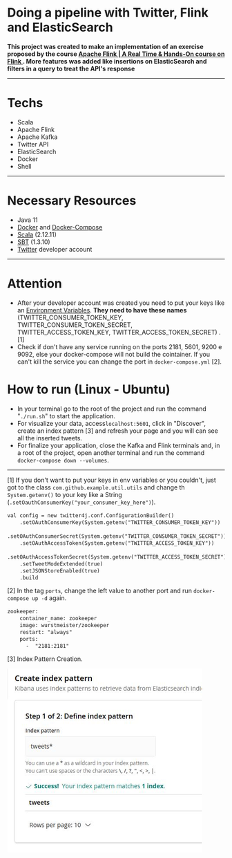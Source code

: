 
# Doing a pipeline with Twitter, Flink and ElasticSearch
**This project was created to make an implementation of an exercise proposed by the course [ Apache Flink | A Real Time & Hands-On course on Flink ](https://www.udemy.com/course/apache-flink-a-real-time-hands-on-course-on-flink/). More features was added like insertions on ElasticSearch and filters in a query to treat the API's response**

---

# Techs
* Scala
* Apache Flink
* Apache Kafka
* Twitter API
* ElasticSearch
* Docker
* Shell

---
# Necessary Resources
* Java 11 
* [Docker](https://www.docker.com/) and [Docker-Compose](https://docs.docker.com/compose/install/)
* [Scala](https://www.scala-lang.org/download/) (2.12.11)
* [SBT](https://www.scala-sbt.org/download.html) (1.3.10)
* [Twitter](https://developer.twitter.com/en) developer account

---
# Attention
* After your developer account was created you need to put your keys like an [Environment Variables](https://linuxize.com/post/how-to-set-and-list-environment-variables-in-linux/). **They need to have these names** (TWITTER_CONSUMER_TOKEN_KEY, TWITTER_CONSUMER_TOKEN_SECRET, TWITTER_ACCESS_TOKEN_KEY, TWITTER_ACCESS_TOKEN_SECRET) . [1]
* Check if don't have any service running on the ports 2181, 5601, 9200 e 9092, else your docker-compose will not build the cointainer. If you can't kill the service you can change the port in ```docker-compose.yml``` [2].

# How to run (Linux - Ubuntu)
* In your terminal go to the root of the project and run the command "```./run.sh```" to start the application.
* For visualize your data, access```localhost:5601```, click in "Discover", create an index pattern [3] and refresh your page and you will can see all the inserted tweets.
* For finalize your application, close the Kafka and Flink terminals and, in a root of the project, open another terminal and run the command ```docker-compose down --volumes```.


---
[1] If you don't want to put your keys in env variables or you couldn't, just got to the class ```com.github.example.util.utils``` and change th ```System.getenv()``` to your key like a String (```.setOauthConsumerKey("your_consumer_key_here")```).
```
val config = new twitter4j.conf.ConfigurationBuilder()
    .setOAuthConsumerKey(System.getenv("TWITTER_CONSUMER_TOKEN_KEY"))
    .setOAuthConsumerSecret(System.getenv("TWITTER_CONSUMER_TOKEN_SECRET"))
    .setOAuthAccessToken(System.getenv("TWITTER_ACCESS_TOKEN_KEY"))
    .setOAuthAccessTokenSecret(System.getenv("TWITTER_ACCESS_TOKEN_SECRET"))
    .setTweetModeExtended(true)
    .setJSONStoreEnabled(true)
    .build
```

[2] In the tag ```ports```, change the left value to another port and run ```docker-compose up -d``` again.
```
zookeeper:
    container_name: zookeeper
    image: wurstmeister/zookeeper
    restart: "always"
    ports:
      -  "2181:2181"
```

[3] Index Pattern Creation.

![](images/index.jpg)
